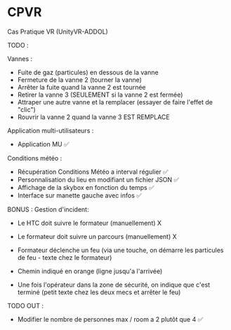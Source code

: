 # CPVR
Cas Pratique VR (UnityVR-ADDOL)

TODO :

Vannes :

- Fuite de gaz (particules) en dessous de la vanne
- Fermeture de la vanne 2 (tourner la vanne)
- Arrêter la fuite quand la vanne 2 est tournée
- Retirer la vanne 3 (SEULEMENT si la vanne 2 est fermée)
- Attraper une autre vanne et la remplacer (essayer de faire l'effet de "clic")
- Rouvrir la vanne 2 quand la vanne 3 EST REMPLACE

Application multi-utilisateurs :

- Application MU ✅

Conditions météo :

- Récupération Conditions Météo a interval régulier ✅
- Personnalisation du lieu en modifiant un fichier JSON ✅
- Affichage de la skybox en fonction du temps ✅
- Interface sur manette gauche avec infos ✅

BONUS : Gestion d'incident:

- Le HTC doit suivre le formateur (manuellement) X
- Le formateur doit suivre un parcours (manuellement) X

- Formateur déclenche un feu (via une touche, on démarre les particules de feu - texte chez le formateur)
- Chemin indiqué en orange (ligne jusqu'a l'arrivée)
- Une fois l'opérateur dans la zone de sécurité, on indique que c'est terminé (petit texte chez les deux mecs et arrêter le feu)

TODO OUT :

- Modifier le nombre de personnes max / room a 2 plutôt que 4 ✅
